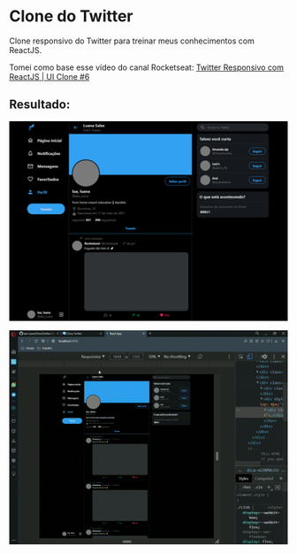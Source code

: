 # Clone do Twitter

Clone responsivo do Twitter para treinar meus conhecimentos com ReactJS.

Tomei como base esse vídeo do canal Rocketseat: [Twitter Responsivo com ReactJS | UI Clone #6](https://youtu.be/K-8z_4xvT3o)

## Resultado:
![image](https://github.com/aka-luana/CloneTwitter/blob/main/prints/twitterclone1.png)

![image](https://github.com/aka-luana/CloneTwitter/blob/main/prints/ttclone.gif)
